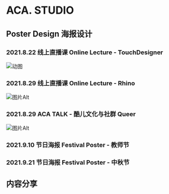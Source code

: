 # ACA. STUDIO
## Poster Design 海报设计
### 2021.8.22 线上直播课 Online Lecture - TouchDesigner
![动图](imgaca/合成1.gif)
### 2021.8.29 线上直播课 Online Lecture - Rhino
![图片Alt](imgaca/1rhino海报.png)
### 2021.8.29 ACA TALK - 酷儿文化与社群 Queer
![图片Alt](imgaca/zi.png)
### 2021.9.10 节日海报 Festival Poster - 教师节
### 2021.9.21 节日海报 Festival Poster - 中秋节
## 内容分享

